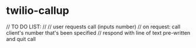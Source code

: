 # twilio-callup


// TO DO LIST:
//
// user requests call (inputs number)
// on request: call client's number that's been specified
// respond with line of text pre-written and quit call
